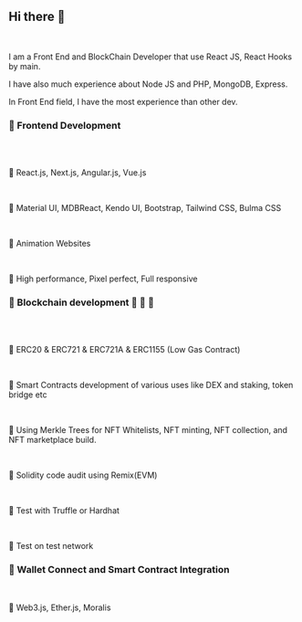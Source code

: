 <h2>Hi there 👋</h2><br>
<p>I am a Front End and BlockChain Developer that use React JS, React Hooks by main.</p>
<p>I have also much experience about Node JS and PHP, MongoDB, Express.</p>
<p>In Front End field, I have the most experience than other dev.</p>
<h3>💠  Frontend Development</h3><br>
   &nbsp<p>🔸 React.js, Next.js, Angular.js, Vue.js</p>
   &nbsp<p>🔸 Material UI, MDBReact, Kendo UI, Bootstrap, Tailwind CSS, Bulma CSS</p>
   &nbsp<p>🔸 Animation Websites</p>
   &nbsp<p>🔸 High performance, Pixel perfect, Full responsive</p>

<h3>💠  Blockchain development  💪 💪 💪</h3><br>
   &nbsp<p>🔸 ERC20 & ERC721 & ERC721A & ERC1155 (Low Gas Contract)</p>
   &nbsp<p>🔸 Smart Contracts development of various uses like DEX and staking, token bridge etc</p>
   &nbsp<p>🔸 Using Merkle Trees for NFT Whitelists, NFT minting, NFT collection, and NFT marketplace build.</p>
   &nbsp<p>🔸 Solidity code audit using Remix(EVM)</p>
   &nbsp<p>🔸 Test with Truffle or Hardhat</p>
   &nbsp<p>🔸 Test on test network</p>

<h3>💠 Wallet Connect and Smart Contract Integration</h3>
   &nbsp<p>🔸 Web3.js, Ether.js, Moralis</p>